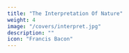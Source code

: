 ```yaml
---
title: "The Interpretation Of Nature"
weight: 4
image: "/covers/interpret.jpg"
description: ""
icon: "Francis Bacon"
---
```



<!-- VALERIUS TERMINUS -->



